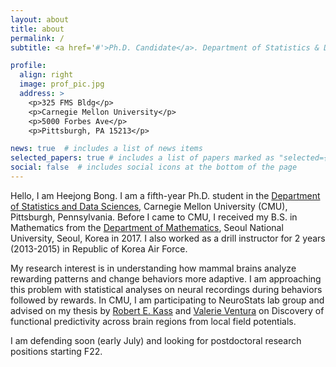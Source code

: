 ```yaml
---
layout: about
title: about
permalink: /
subtitle: <a href='#'>Ph.D. Candidate</a>. Department of Statistics & Data Sciences, Carnegie Mellon University.

profile:
  align: right
  image: prof_pic.jpg
  address: >
    <p>325 FMS Bldg</p> 
    <p>Carnegie Mellon University</p>
    <p>5000 Forbes Ave</p>
    <p>Pittsburgh, PA 15213</p>

news: true  # includes a list of news items
selected_papers: true # includes a list of papers marked as "selected={true}"
social: false  # includes social icons at the bottom of the page
---
```


Hello, I am Heejong Bong. I am a fifth-year Ph.D. student in the [Department of Statistics and Data Sciences](http://stat.cmu.edu/), Carnegie Mellon University (CMU), Pittsburgh, Pennsylvania. Before I came to CMU, I received my B.S. in Mathematics from the [Department of Mathematics](http://www.math.snu.ac.kr/), Seoul National University, Seoul, Korea in 2017. I also worked as a drill instructor for 2 years (2013-2015) in Republic of Korea Air Force.

My research interest is in understanding how mammal brains analyze rewarding patterns and change behaviors more adaptive. I am approaching this problem with statistical analyses on neural recordings during behaviors followed  by rewards. In CMU, I am participating to NeuroStats lab group and advised on my thesis by [Robert E. Kass](http://www.stat.cmu.edu/~kass/) and [Valerie Ventura](http://www.stat.cmu.edu/~vventura) on Discovery of functional predictivity across brain regions from local field potentials.

I am defending soon (early July) and looking for postdoctoral research positions starting F22.